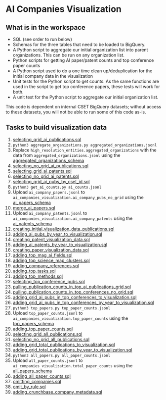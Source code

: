 # AI Companies Visualization

## What is in the workspace

* SQL (see order to run below)
* Schemas for the three tables that need to be loaded to BigQuery.
* A Python script to aggregate our initial organization list into parent organizations. This can be run on any organization list.  
* Python scripts for getting AI paper/patent counts and top conference paper counts
* A Python script used to do a one time clean up/deduplication for the initial company data in the visualization
* Unit tests for the Python script to get counts. As the same functions are used in the
script to get top conference papers, these tests will work for both.
* A unit test for the Python script to aggregate our initial organization list.

This code is dependent on internal CSET BigQuery datasets; without access to these datasets, you will not be able to
run some of this code as-is.

## Tasks to build visualization data

1. [selecting_grid_ai_publications.sql](sql/selecting_grid_ai_publications.sql)
2. `python3 aggregate_organizations.py aggregated_organizations.jsonl`
3. Replace `high_resolution_entities.aggregated_organizations` with the data from `aggregated_organizations.jsonl` using the [aggregated_organizations_schema](schemas/aggregated_organizations_schema.json)
4. [selecting_no_grid_ai_publications.sql](sql/selecting_no_grid_ai_publications.sql)
5. [selecting_grid_ai_patents.sql](sql/selecting_grid_ai_patents.sql)
6. [selecting_no_grid_ai_patents.sql](sql/selecting_no_grid_ai_patents.sql)
7. [selecting_grid_ai_pubs_by_cset_id.sql](sql/selecting_grid_ai_pubs_by_cset_id.sql)
8. `python3 get_ai_counts.py ai_counts.jsonl` 
9. Upload `ai_company_papers.jsonl` to `ai_companies_visualization.ai_company_pubs_no_grid` using the [ai_papers_schema](schemas/ai_papers_schema.json)
10. [merge_ai_papers.sql](sql/merged_ai_papers.sql)
11. Upload `ai_company_patents.jsonl` to `ai_companies_visualization.ai_company_patents` using the [ai_patents_schema](schemas/ai_patents_schema.json)
12. [creating_initial_visualization_data_publications.sql](sql/creating_initial_visualization_data_publications.sql)
13. [adding_ai_pubs_by_year_to_visualization.sql](sql/adding_ai_pubs_by_year_to_visualization.sql)
14. [creating_patent_visualization_data.sql](sql/creating_patent_visualization_data.sql)
15. [adding_ai_patents_by_year_to_visualization.sql](sql/adding_ai_patents_by_year_to_visualization.sql)
16. [creating_paper_visualization_data.sql](sql/creating_paper_visualization_data.sql)
17. [adding_top_mag_ai_fields.sql](sql/adding_top_mag_ai_fields.sql)
18. [adding_top_science_map_clusters.sql](sql/adding_top_science_map_clusters.sql)
19. [adding_company_references.sql](sql/adding_company_references.sql)
20. [adding_top_tasks.sql](sql/adding_top_tasks.sql)
21. [adding_top_methods.sql](sql/adding_top_methods.sql)
22. [selecting_top_conference_pubs.sql](sql/selecting_top_conference_pubs.sql)
23. [pulling_publication_counts_in_top_ai_publications_grid.sql](sql/pulling_publication_counts_in_top_ai_publications_grid.sql)
24. [pulling_publication_counts_in_top_conferences_no_grid.sql](sql/pulling_publication_counts_in_top_conferences_no_grid.sql)
25. [adding_grid_ai_pubs_in_top_conferences_to_visualization.sql](sql/adding_grid_ai_pubs_in_top_conferences_to_visualization.sql)
26. [adding_grid_ai_pubs_in_top_conferences_by_year_to_visualization.sql](sql/adding_grid_ai_pubs_in_top_conferences_by_year_to_visualization.sql)
27. `python3 top_papers.py top_paper_counts.jsonl`
28. Upload `top_paper_counts.jsonl` to `ai_companies_visualization.top_paper_counts` using the [top_papers_schema](schemas/top_papers_schema.json)
29. [adding_top_paper_counts.sql](sql/adding_top_paper_counts.sql)
30. [selecting_grid_all_publications.sql](sql/selecting_grid_all_publications.sql)
31. [selecting_no_grid_all_publications.sql](sql/selecting_no_grid_all_publications.sql)    
32. [adding_grid_total_publications_to_visualization.sql](sql/adding_grid_total_publications_to_visualization.sql)
33. [adding_grid_total_publications_by_year_to_visualization.sql](sql/adding_grid_total_publications_by_year_to_visualization.sql)
34. `python3 all_papers.py all_paper_counts.jsonl`
35. Upload `all_paper_counts.jsonl` to `ai_companies_visualization.total_paper_counts` using the [all_papers_schema](schemas/all_papers_schema.json)
36. [adding_all_paper_counts.sql](sql/adding_all_paper_counts.sql)
37. [omitting_companies.sql](sql/omitting_companies.sql)
38. [omit_by_rule.sql](sql/omit_by_rule.sql)
39. [adding_crunchbase_company_metadata.sql](sql/adding_crunchbase_company_metadata.sql)